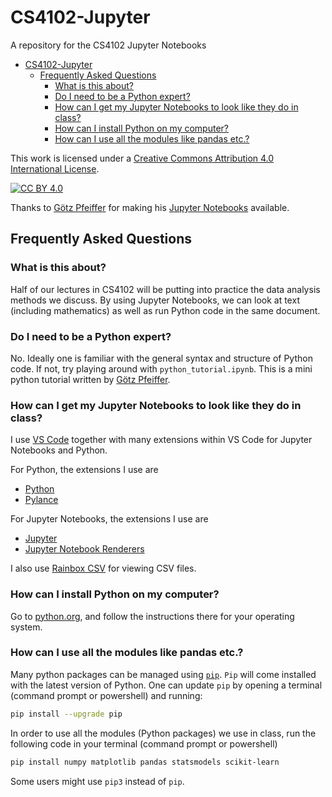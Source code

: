 # CS4102-Jupyter
A repository for the CS4102 Jupyter Notebooks 

- [CS4102-Jupyter](#cs4102-jupyter)
  - [Frequently Asked Questions](#frequently-asked-questions)
    - [What is this about?](#what-is-this-about)
    - [Do I need to be a Python expert?](#do-i-need-to-be-a-python-expert)
    - [How can I get my Jupyter Notebooks to look like they do in class?](#how-can-i-get-my-jupyter-notebooks-to-look-like-they-do-in-class)
    - [How can I install Python on my computer?](#how-can-i-install-python-on-my-computer)
    - [How can I use all the modules like pandas etc.?](#how-can-i-use-all-the-modules-like-pandas-etc)


This work is licensed under a [Creative Commons Attribution 4.0 International License][cc-by].

[![CC BY 4.0][cc-by-image]][cc-by]

[cc-by]: http://creativecommons.org/licenses/by/4.0/
[cc-by-image]: https://i.creativecommons.org/l/by/4.0/88x31.png
[cc-by-shield]: https://img.shields.io/badge/License-CC%20BY%204.0-lightgrey.svg

Thanks to [Götz Pfeiffer](https://www.universityofgalway.ie/our-research/people/mathematical-statistical-sciences/goetzpfeiffer/) for making his [Jupyter Notebooks](https://github.com/gpfeiffer/cs4102) available.

## Frequently Asked Questions

### What is this about? 

Half of our lectures in CS4102 will be putting into practice the data analysis methods we discuss. By using Jupyter Notebooks, we can look at text (including mathematics) as well as run Python code in the same document. 

### Do I need to be a Python expert? 

No. Ideally one is familiar with the general syntax and structure of Python code. If not, try playing around with `python_tutorial.ipynb`. This is a mini python tutorial written by [Götz Pfeiffer](https://www.universityofgalway.ie/our-research/people/mathematical-statistical-sciences/goetzpfeiffer/). 

### How can I get my Jupyter Notebooks to look like they do in class?

I use [VS Code](https://code.visualstudio.com/) together with many extensions within VS Code for Jupyter Notebooks and Python.

For Python, the extensions I use are 
- [Python](https://marketplace.visualstudio.com/items?itemName=ms-python.python)
- [Pylance](https://marketplace.visualstudio.com/items?itemName=ms-python.vscode-pylance)
  
For Jupyter Notebooks, the extensions I use are 
- [Jupyter](https://marketplace.visualstudio.com/items?itemName=ms-toolsai.jupyter)
- [Jupyter Notebook Renderers](https://marketplace.visualstudio.com/items?itemName=ms-toolsai.jupyter-renderers)

I also use [Rainbox CSV](https://marketplace.visualstudio.com/items?itemName=mechatroner.rainbow-csv) for viewing CSV files.

### How can I install Python on my computer? 

Go to [python.org](https://www.python.org/), and follow the instructions there for your operating system. 

### How can I use all the modules like pandas etc.?

Many python packages can be managed using [`pip`](https://en.wikipedia.org/wiki/Pip_(package_manager)). `Pip` will come installed with the latest version of Python. One can update `pip` by opening a terminal (command prompt or powershell) and running:
```bash
pip install --upgrade pip
```

In order to use all the modules (Python packages) we use in class, run the following code in your terminal (command prompt or powershell)
```bash
pip install numpy matplotlib pandas statsmodels scikit-learn
```

Some users might use `pip3` instead of `pip`.
